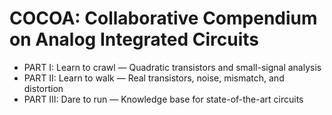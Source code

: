 # COCOA: Collaborative Compendium on Analog Integrated Circuits

* PART I: Learn to crawl &mdash; Quadratic transistors and small-signal analysis
* PART II: Learn to walk &mdash; Real transistors, noise, mismatch, and distortion
* PART III: Dare to run &mdash; Knowledge base for state-of-the-art circuits